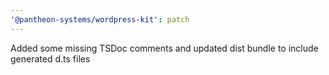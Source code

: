 ```yaml
---
'@pantheon-systems/wordpress-kit': patch
---
```


Added some missing TSDoc comments and updated dist bundle to include generated
d.ts files
